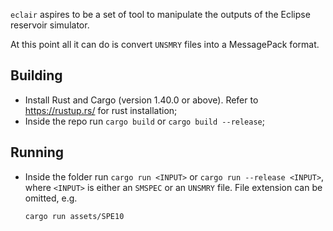 `eclair` aspires to be a set of tool to manipulate the outputs of the Eclipse reservoir simulator.

At this point all it can do is convert `UNSMRY` files into a MessagePack format.

## Building

- Install Rust and Cargo (version 1.40.0 or above). Refer to https://rustup.rs/ for rust installation;
- Inside the repo run `cargo build` or `cargo build --release`;

## Running
- Inside the folder run `cargo run <INPUT>` or `cargo run --release <INPUT>`, where `<INPUT>` is either an `SMSPEC` or an `UNSMRY` file. File extension can be omitted, e.g.

    ```
    cargo run assets/SPE10
    ```
